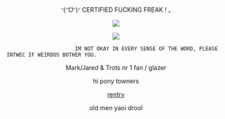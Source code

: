 <p align="center">◝(ᵔᗜᵔ)◜ CERTIFIED FUCKING FREAK ! ₊

<div align="center">

![](https://komarev.com/ghpvc/?username=absolutelynormalindividual&color=green) 

</div>

<p align="center">
  <img src="https://github.com/user-attachments/assets/4206e23f-c27e-4edb-9157-6bb847d6a217"/>
</p>







                          IM NOT OKAY IN EVERY SENSE OF THE WORD, PLEASE INTWEC IF WEIRDOS BOTHER YOU.    
                                
<p align="center"> Mark/Jared & Trots nr 1 fan / glazer 





<p align="center">   hi pony towners

<p align="center">
<a href="https://rentry.co/top10leastretardeddextermoments" rel="nofollow"> rentry  </a>  

<p align="center">
old men yaoi drool
